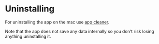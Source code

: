 # Uninstalling 

For uninstalling the app on the mac use [app cleaner](https://freemacsoft.net/appcleaner/).

Note that the app does not save any data internally so you don't risk losing anything uninstalling it.


